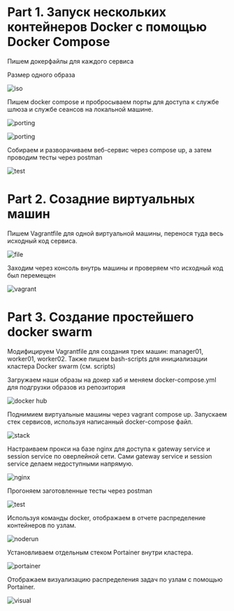 # Part 1. Запуск нескольких контейнеров Docker с помощью Docker Compose

Пишем докерфайлы для каждого сервиса

Размер одного образа

![iso](screenshots/isosize.png)

Пишем docker compose и  пробросываем порты для доступа к службе шлюза и службе сеансов на локальной машине.

![porting](screenshots/porting.png)


![porting](screenshots/porting2.png)

Собираем и разворачиваем веб-сервис через compose up, а затем проводим тесты через postman

![test](screenshots/test.png)

# Part 2. Созадние виртуальных машин

Пишем Vagrantfile для одной виртуальной машины, перенося туда весь исходный код сервиса.

![file](screenshots/vagrantfile.png)

Заходим через консоль внутрь машины и проверяем что исходный код был перемещен

![vagrant](screenshots/insidevm.png)

# Part 3. Создание простейшего docker swarm

Модифицируем Vagrantfile для создания трех машин: manager01, worker01, worker02.
Также пишем bash-scripts для инициализации кластера Docker swarm (см. scripts)

Загружаем наши образы на докер хаб и меняем docker-compose.yml для подгрузки образов из репозитория

![docker hub](screenshots/dockeerhub.png)

Поднимием виртуальные машины через vagrant compose up. Запускаем стек сервисов, используя написанный docker-compose файл.

![stack](screenshots/stackrun.png)

Настраиваем прокси на базе nginx для доступа к gateway service и session service по оверлейной сети. Сами gateway service и session service делаем недоступными напрямую.

![nginx](screenshots/nginx.png)

Прогоняем заготовленные тесты через postman 

![test](screenshots/newtest.png)

Используя команды docker, отображаем в отчете распределение контейнеров по узлам.

![noderun](screenshots/noderun.png)

Установливаем отдельным стеком Portainer внутри кластера.

![portainer](screenshots/stackportainer.png)

Отображаем визуализацию распределения задач по узлам с помощью Portainer.

![visual](screenshots/visualisation.png)